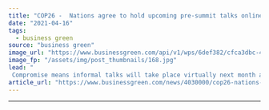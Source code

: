 ```yaml
---
title: "COP26 -  Nations agree to hold upcoming pre-summit talks online"
date: "2021-04-16"
tags: 
  - business green
source: "business green"
image_url: "https://www.businessgreen.com/api/v1/wps/6def382/cfca3dbc-44f5-428a-b5cc-4f944d974057/3/sharma-cop26-net-zero-summit-185x114.jpg"
image_fp: "/assets/img/post_thumbnails/168.jpg"
lead: "
 Compromise means informal talks will take place virtually next month as UK battles to ensure Glasgow summit itself takes place in person ..."
article_url: "https://www.businessgreen.com/news/4030000/cop26-nations-agree-hold-upcoming-pre-summit-talks-online"
---
```


---

